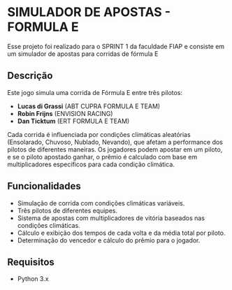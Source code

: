 <h1> SIMULADOR DE APOSTAS - FORMULA E </h1>

<p>Esse projeto foi realizado para o SPRINT 1 da faculdade FIAP e consiste em um simulador de apostas para corridas de fórmula E</p>

## Descrição

Este jogo simula uma corrida de Fórmula E entre três pilotos:
- **Lucas di Grassi** (ABT CUPRA FORMULA E TEAM)
- **Robin Frijns** (ENVISION RACING)
- **Dan Ticktum** (ERT FORMULA E TEAM)

Cada corrida é influenciada por condições climáticas aleatórias (Ensolarado, Chuvoso, Nublado, Nevando), que afetam a performance dos pilotos de diferentes maneiras. Os jogadores podem apostar em um piloto, e se o piloto apostado ganhar, o prêmio é calculado com base em multiplicadores específicos para cada condição climática.

## Funcionalidades

- Simulação de corrida com condições climáticas variáveis.
- Três pilotos de diferentes equipes.
- Sistema de apostas com multiplicadores de vitória baseados nas condições climáticas.
- Cálculo e exibição dos tempos de cada volta e da média total por piloto.
- Determinação do vencedor e cálculo do prêmio para o jogador.

## Requisitos

- Python 3.x
